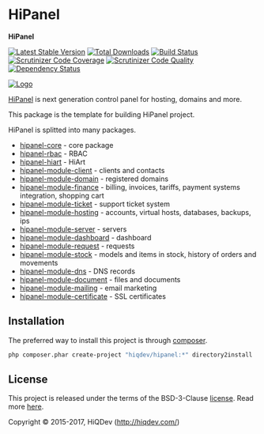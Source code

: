 # HiPanel

**HiPanel**

[![Latest Stable Version](https://poser.pugx.org/hiqdev/hipanel/v/stable)](https://packagist.org/packages/hiqdev/hipanel)
[![Total Downloads](https://poser.pugx.org/hiqdev/hipanel/downloads)](https://packagist.org/packages/hiqdev/hipanel)
[![Build Status](https://img.shields.io/travis/hiqdev/hipanel.svg)](https://travis-ci.org/hiqdev/hipanel)
[![Scrutinizer Code Coverage](https://img.shields.io/scrutinizer/coverage/g/hiqdev/hipanel.svg)](https://scrutinizer-ci.com/g/hiqdev/hipanel/)
[![Scrutinizer Code Quality](https://img.shields.io/scrutinizer/g/hiqdev/hipanel.svg)](https://scrutinizer-ci.com/g/hiqdev/hipanel/)
[![Dependency Status](https://www.versioneye.com/php/hiqdev:hipanel/dev-master/badge.svg)](https://www.versioneye.com/php/hiqdev:hipanel/dev-master)

[![Logo](https://raw.githubusercontent.com/hiqdev/hipanel-core/master/docs/logo.png)](https://hipanel.com/)

[HiPanel](http://hipanel.com) is next generation control panel for hosting, domains and more.

This package is the template for building HiPanel project.

HiPanel is splitted into many packages.

- [hipanel-core](https://github.com/hiqdev/hipanel-core) - core package
- [hipanel-rbac](https://github.com/hiqdev/hipanel-rbac) - RBAC
- [hipanel-hiart](https://github.com/hiqdev/hipanel-hiart) - HiArt
- [hipanel-module-client](https://github.com/hiqdev/hipanel-module-client) - clients and contacts
- [hipanel-module-domain](https://github.com/hiqdev/hipanel-module-domain) - registered domains
- [hipanel-module-finance](https://github.com/hiqdev/hipanel-module-finance) - billing, invoices, tariffs, payment systems integration, shopping cart
- [hipanel-module-ticket](https://github.com/hiqdev/hipanel-module-ticket) - support ticket system
- [hipanel-module-hosting](https://github.com/hiqdev/hipanel-module-hosting) - accounts, virtual hosts, databases, backups, ips
- [hipanel-module-server](https://github.com/hiqdev/hipanel-module-server) - servers
- [hipanel-module-dashboard](https://github.com/hiqdev/hipanel-module-dashboard) - dashboard
- [hipanel-module-request](https://github.com/hiqdev/hipanel-module-request) - requests
- [hipanel-module-stock](https://github.com/hiqdev/hipanel-module-stock) - models and items in stock, history of orders and movements
- [hipanel-module-dns](https://github.com/hiqdev/hipanel-module-dns) - DNS records
- [hipanel-module-document](https://github.com/hiqdev/hipanel-module-document) - files and documents
- [hipanel-module-mailing](https://github.com/hiqdev/hipanel-module-mailing) - email marketing
- [hipanel-module-certificate](https://github.com/hiqdev/hipanel-module-certificate) - SSL certificates

## Installation

The preferred way to install this project is through [composer](http://getcomposer.org/download/).

```sh
php composer.phar create-project "hiqdev/hipanel:*" directory2install
```

## License

This project is released under the terms of the BSD-3-Clause [license](LICENSE).
Read more [here](http://choosealicense.com/licenses/bsd-3-clause).

Copyright © 2015-2017, HiQDev (http://hiqdev.com/)
